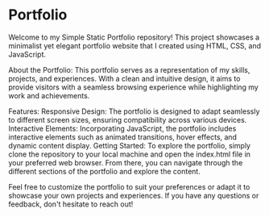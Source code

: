 # Portfolio
Welcome to my Simple Static Portfolio repository! This project showcases a minimalist yet elegant portfolio website that I created using HTML, CSS, and JavaScript.

About the Portfolio:
This portfolio serves as a representation of my skills, projects, and experiences. With a clean and intuitive design, it aims to provide visitors with a seamless browsing experience while highlighting my work and achievements.

Features:
Responsive Design: The portfolio is designed to adapt seamlessly to different screen sizes, ensuring compatibility across various devices.
Interactive Elements: Incorporating JavaScript, the portfolio includes interactive elements such as animated transitions, hover effects, and dynamic content display.
Getting Started:
To explore the portfolio, simply clone the repository to your local machine and open the index.html file in your preferred web browser. From there, you can navigate through the different sections of the portfolio and explore the content.

Feel free to customize the portfolio to suit your preferences or adapt it to showcase your own projects and experiences. If you have any questions or feedback, don't hesitate to reach out!
